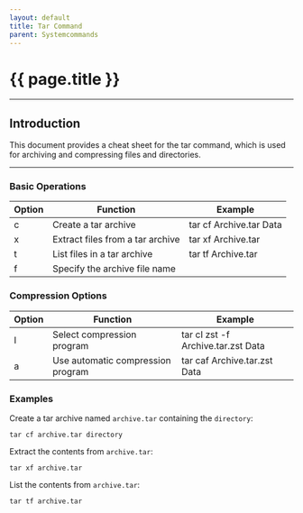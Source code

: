 ```yaml
---
layout: default
title: Tar Command
parent: Systemcommands
---
```


# {{ page.title }}

______________________________________________________________________

## Introduction

This document provides a cheat sheet for the tar command, which is used for archiving and compressing files and directories.

______________________________________________________________________

### Basic Operations

| Option | Function                         | Example                 |
| ------ | -------------------------------- | ----------------------- |
| c      | Create a tar archive             | tar cf Archive.tar Data |
| x      | Extract files from a tar archive | tar xf Archive.tar      |
| t      | List files in a tar archive      | tar tf Archive.tar      |
| f      | Specify the archive file name    |                         |

### Compression Options

| Option | Function                          | Example                            |
| ------ | --------------------------------- | ---------------------------------- |
| I      | Select compression program        | tar cI zst -f Archive.tar.zst Data |
| a      | Use automatic compression program | tar caf Archive.tar.zst Data       |

### Examples

Create a tar archive named `archive.tar` containing the `directory`:

```
tar cf archive.tar directory
```

Extract the contents from `archive.tar`:

```
tar xf archive.tar
```

List the contents from `archive.tar`:

```
tar tf archive.tar
```
